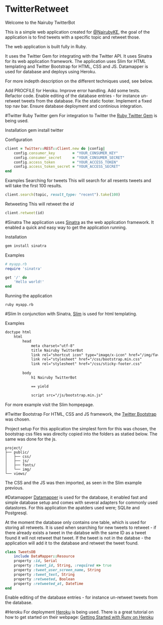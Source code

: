 # TwitterRetweet
Welcome to the Nairuby TwitterBot

This is a simple web application created for <a href="https://twitter.com/nairubyke">@NairubyKE</a>, the goal of the application is to find tweets with a specific topic and retweet those.

The web application is built fully in Ruby.

It uses the Twitter Gem for integrating with the Twitter API. It uses Sinatra for its web application framework. The application uses Slim for HTML templating and Twitter Bootstrap for HTML, CSS and JS. Datamapper is used for database and deploys using Heroku.

For more indepth description on the different techniques used, see below.

Add PROCFILE for Heroku.
Improve error handling.
Add some tests.
Refactor code.
Enable editing of the database entries - for instance un-retweet tweets from the database.
Fix the static footer.
Implement a fixed top nav bar.
Ensure database deployment and continious integration.

#Twitter
Ruby Twitter gem
For integration to Twitter the <a href="http://www.rubydoc.info/gems/twitter">Ruby Twitter Gem</a> is being used. 

Installation
gem install twitter
	
Configuration
```ruby
client = Twitter::REST::Client.new do |config|
	config.consumer_key        = "YOUR_CONSUMER_KEY"
	config.consumer_secret     = "YOUR_CONSUMER_SECRET"
	config.access_token        = "YOUR_ACCESS_TOKEN"
	config.access_token_secret = "YOUR_ACCESS_SECRET"
end
```

Examples
Searching for tweets
This will search for all resents tweets and will take the first 100 results.
```ruby
client.search(topic, result_type: "recent").take(100)
```

Retweeting
This will retweet the <i>id</i> 
```ruby
client.retweet(id)
```
#Sinatra
The application uses <a href="http://www.sinatrarb.com">Sinatra</a> as the web application framework. It enabled a quick and easy way to get the application running.

Installation
```ruby
gem install sinatra
```

Examples
```ruby
# myapp.rb
require 'sinatra'

get '/' do
	'Hello world!'
end
```

Running the application
```
ruby myapp.rb
```
#Slim
In conjunction with Sinatra, <a href="http://slim-lang.com">Slim</a> is used for html templating.

Examples

```html
doctype html
	html
		head
			meta charset="utf-8"
			title Nairuby TwitterBot
			link rel="shortcut icon" type="image/x-icon" href="/img/favicon.ico"
			link rel="stylesheet" href="/css/bootstrap.min.css"
			link rel="stylesheet" href="/css/sticky-footer.css"
		
		body
			h1 Nairuby TwitterBot

			== yield

			script src="/js/bootstrap.min.js"
```

For more example visit the Slim hompepage.

#Twitter Bootstrap
For HTML, CSS and JS framework, the <a href="http://www.getbootstrap.com">Twitter Bootstrap</a> was chosen.

Project setup
For this application the simplest form for this was chosen, the bootstrap css files was direclty copied into the folders as statied below. The same was done for the js.
```
project/
├── public/
│   ├── css/
│   ├── js/
│   ├── fonts/
│   └── img/
└── views/
```
The CSS and the JS was then imported, as seen in the Slim example previous.

#Datamapper
<a href="http://www.datamapper.org">Datamapper</a> is used for the database, it enabled fast and simple database setup and comes with several adapters for commonly used datastores. For this application the apatders used were; SQLite and Postgresql.

At the moment the database only contains one table, which is used for storing all retweets. It is used when searching for new tweets to retweet - if there already exists a tweet in the databse with the same ID as a tweet found it will not retweet that tweet. If the tweet is not in the databse - the application will add it to the database and retweet the tweet found.

```ruby
class TweetsDB
	include DataMapper::Resource
	property :id, Serial
	property :tweet_id, String, :required => true
	property :tweet_user_screen_name, String
	property :tweet_text, String
	property :retweeted, Boolean
	property :retweeted_at, DateTime
end 
```
Enable editing of the database entries - for instance un-retweet tweets from the database.

#Heroku
For deployment <a href="http://www.heroku.com">Heroku</a> is being used. There is a great tutorial on how to get started on their webpage: <a href="https://devcenter.heroku.com/articles/getting-started-with-ruby">Getting Started with Runy on Heroku<a/>

